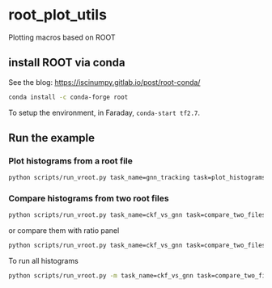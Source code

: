 # root_plot_utils
Plotting macros based on ROOT

## install ROOT via conda
See the blog: https://iscinumpy.gitlab.io/post/root-conda/

```bash
conda install -c conda-forge root
```
To setup the environment, in Faraday, `conda-start tf2.7`.
## Run the example

### Plot histograms from a root file
```bash
python scripts/run_vroot.py task_name=gnn_tracking task=plot_histograms histograms=idpvm_efficiencies
```
### Compare histograms from two root files
```bash
python scripts/run_vroot.py task_name=ckf_vs_gnn task=compare_two_files histograms=idpvm_efficiencies
```
or compare them with ratio panel
```bash
python scripts/run_vroot.py task_name=ckf_vs_gnn task=compare_two_files task.with_ratio=true canvas=with_ratio histograms=idpvm_resolution
```

To run all histograms
```bash
python scripts/run_vroot.py -m task_name=ckf_vs_gnn task=compare_two_files task.with_ratio=true canvas=with_ratio
```
```